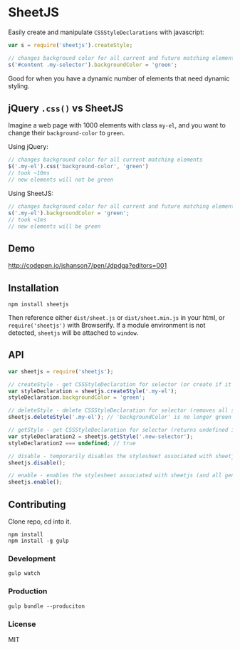 # SheetJS

Easily create and manipulate `CSSStyleDeclarations` with javascript:

```javascript
var s = require('sheetjs').createStyle;

// changes background color for all current and future matching elements
s('#content .my-selector').backgroundColor = 'green';
```
Good for when you have a dynamic number of elements that need dynamic styling.

## jQuery `.css()` vs SheetJS

Imagine a web page with 1000 elements with class `my-el`, and you want to change their `background-color` to `green`.

Using jQuery:

```javascript
// changes background color for all current matching elements
$('.my-el').css('background-color', 'green')
// took ~10ms
// new elements will not be green
```

Using SheetJS:

```javascript
// changes background color for all current and future matching elements
s('.my-el').backgroundColor = 'green';
// took <1ms
// new elements will be green
```

## Demo

http://codepen.io/jshanson7/pen/Jdpdga?editors=001

## Installation

```
npm install sheetjs
```

Then reference either `dist/sheet.js` or `dist/sheet.min.js` in your html, or `require('sheetjs')` with Browserify.  If a module environment is not detected, `sheetjs` will be attached to `window`.

## API

```javascript
var sheetjs = require('sheetjs');

// createStyle - get CSSStyleDeclaration for selector (or create if it doesn't exist)
var styleDeclaration = sheetjs.createStyle('.my-el');
styleDeclaration.backgroundColor = 'green';

// deleteStyle - delete CSSStyleDeclaration for selector (removes all sheetjs rules for selector)
sheetjs.deleteStyle('.my-el'); // 'backgroundColor' is no longer green

// getStyle - get CSSStyleDeclaration for selector (returns undefined if it doesn't exist)
var styleDeclaration2 = sheetjs.getStyle('.new-selector');
styleDeclaration2 === undefined; // true

// disable - temporarily disables the stylesheet associated with sheetjs (and all generated styles)
sheetjs.disable();

// enable - enables the stylesheet associated with sheetjs (and all generated styles)
sheetjs.enable();
```

## Contributing

Clone repo, cd into it.

```
npm install
npm install -g gulp
```

### Development

```
gulp watch
```

### Production

```
gulp bundle --produciton
```

### License

MIT
